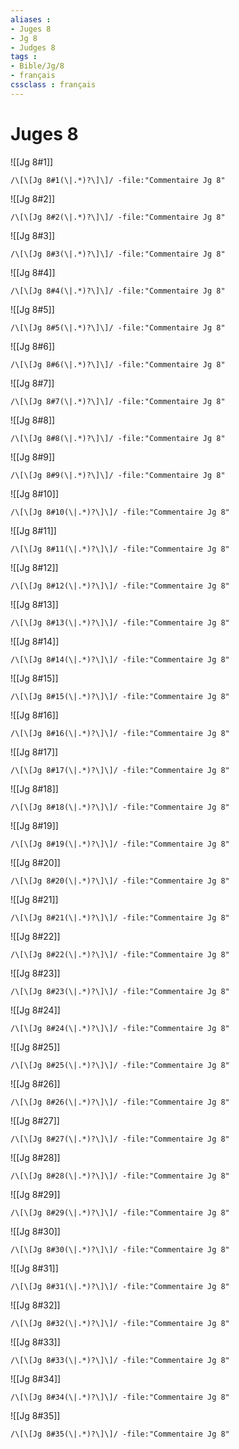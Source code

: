 ```yaml
---
aliases : 
- Juges 8
- Jg 8
- Judges 8
tags : 
- Bible/Jg/8
- français
cssclass : français
---
```


# Juges 8

![[Jg 8#1]]

```query
/\[\[Jg 8#1(\|.*)?\]\]/ -file:"Commentaire Jg 8"
```

![[Jg 8#2]]

```query
/\[\[Jg 8#2(\|.*)?\]\]/ -file:"Commentaire Jg 8"
```

![[Jg 8#3]]

```query
/\[\[Jg 8#3(\|.*)?\]\]/ -file:"Commentaire Jg 8"
```

![[Jg 8#4]]

```query
/\[\[Jg 8#4(\|.*)?\]\]/ -file:"Commentaire Jg 8"
```

![[Jg 8#5]]

```query
/\[\[Jg 8#5(\|.*)?\]\]/ -file:"Commentaire Jg 8"
```

![[Jg 8#6]]

```query
/\[\[Jg 8#6(\|.*)?\]\]/ -file:"Commentaire Jg 8"
```

![[Jg 8#7]]

```query
/\[\[Jg 8#7(\|.*)?\]\]/ -file:"Commentaire Jg 8"
```

![[Jg 8#8]]

```query
/\[\[Jg 8#8(\|.*)?\]\]/ -file:"Commentaire Jg 8"
```

![[Jg 8#9]]

```query
/\[\[Jg 8#9(\|.*)?\]\]/ -file:"Commentaire Jg 8"
```

![[Jg 8#10]]

```query
/\[\[Jg 8#10(\|.*)?\]\]/ -file:"Commentaire Jg 8"
```

![[Jg 8#11]]

```query
/\[\[Jg 8#11(\|.*)?\]\]/ -file:"Commentaire Jg 8"
```

![[Jg 8#12]]

```query
/\[\[Jg 8#12(\|.*)?\]\]/ -file:"Commentaire Jg 8"
```

![[Jg 8#13]]

```query
/\[\[Jg 8#13(\|.*)?\]\]/ -file:"Commentaire Jg 8"
```

![[Jg 8#14]]

```query
/\[\[Jg 8#14(\|.*)?\]\]/ -file:"Commentaire Jg 8"
```

![[Jg 8#15]]

```query
/\[\[Jg 8#15(\|.*)?\]\]/ -file:"Commentaire Jg 8"
```

![[Jg 8#16]]

```query
/\[\[Jg 8#16(\|.*)?\]\]/ -file:"Commentaire Jg 8"
```

![[Jg 8#17]]

```query
/\[\[Jg 8#17(\|.*)?\]\]/ -file:"Commentaire Jg 8"
```

![[Jg 8#18]]

```query
/\[\[Jg 8#18(\|.*)?\]\]/ -file:"Commentaire Jg 8"
```

![[Jg 8#19]]

```query
/\[\[Jg 8#19(\|.*)?\]\]/ -file:"Commentaire Jg 8"
```

![[Jg 8#20]]

```query
/\[\[Jg 8#20(\|.*)?\]\]/ -file:"Commentaire Jg 8"
```

![[Jg 8#21]]

```query
/\[\[Jg 8#21(\|.*)?\]\]/ -file:"Commentaire Jg 8"
```

![[Jg 8#22]]

```query
/\[\[Jg 8#22(\|.*)?\]\]/ -file:"Commentaire Jg 8"
```

![[Jg 8#23]]

```query
/\[\[Jg 8#23(\|.*)?\]\]/ -file:"Commentaire Jg 8"
```

![[Jg 8#24]]

```query
/\[\[Jg 8#24(\|.*)?\]\]/ -file:"Commentaire Jg 8"
```

![[Jg 8#25]]

```query
/\[\[Jg 8#25(\|.*)?\]\]/ -file:"Commentaire Jg 8"
```

![[Jg 8#26]]

```query
/\[\[Jg 8#26(\|.*)?\]\]/ -file:"Commentaire Jg 8"
```

![[Jg 8#27]]

```query
/\[\[Jg 8#27(\|.*)?\]\]/ -file:"Commentaire Jg 8"
```

![[Jg 8#28]]

```query
/\[\[Jg 8#28(\|.*)?\]\]/ -file:"Commentaire Jg 8"
```

![[Jg 8#29]]

```query
/\[\[Jg 8#29(\|.*)?\]\]/ -file:"Commentaire Jg 8"
```

![[Jg 8#30]]

```query
/\[\[Jg 8#30(\|.*)?\]\]/ -file:"Commentaire Jg 8"
```

![[Jg 8#31]]

```query
/\[\[Jg 8#31(\|.*)?\]\]/ -file:"Commentaire Jg 8"
```

![[Jg 8#32]]

```query
/\[\[Jg 8#32(\|.*)?\]\]/ -file:"Commentaire Jg 8"
```

![[Jg 8#33]]

```query
/\[\[Jg 8#33(\|.*)?\]\]/ -file:"Commentaire Jg 8"
```

![[Jg 8#34]]

```query
/\[\[Jg 8#34(\|.*)?\]\]/ -file:"Commentaire Jg 8"
```

![[Jg 8#35]]

```query
/\[\[Jg 8#35(\|.*)?\]\]/ -file:"Commentaire Jg 8"
```

